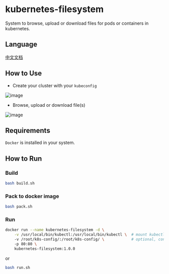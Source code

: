 # kubernetes-filesystem

System to browse, upload or download files for pods or containers in kubernetes.

## Language 

[中文文档](README_CN.md)

## How to Use

- Create your cluster with your `kubeconfig`

![image](https://user-images.githubusercontent.com/6275608/133240180-d7c95f8c-ee7b-4e0d-8714-013ac564567c.png)

- Browse, upload or download file(s)

![image](https://user-images.githubusercontent.com/6275608/133241063-8e8c1aa9-1352-4ada-b8c8-2042f1e82aec.png)

## Requirements

`Docker` is installed in your system.

## How to Run

### Build

```bash
bash build.sh
```

### Pack to docker image

```bash
bash pack.sh
```

### Run

```bash
docker run --name kubernetes-filesystem -d \
    -v /usr/local/bin/kubectl:/usr/local/bin/kubectl \  # mount kubectl into container
    -v /root/k8s-config/:/root/k8s-config/ \            # optional, config persistence
    -p 80:80 \
    kubernetes-filesystem:1.0.0
```

or

```bash
bash run.sh
```
